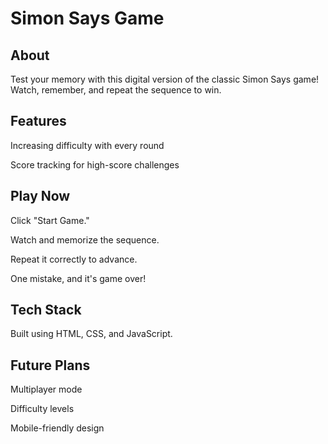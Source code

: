 # Simon Says Game

## About

Test your memory with this digital version of the classic Simon Says game! Watch, remember, and repeat the sequence to win.

## Features

Increasing difficulty with every round

Score tracking for high-score challenges

## Play Now

Click "Start Game."

Watch and memorize the sequence.

Repeat it correctly to advance.

One mistake, and it's game over!

## Tech Stack

Built using HTML, CSS, and JavaScript.

## Future Plans

Multiplayer mode

Difficulty levels

Mobile-friendly design
